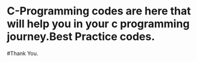 # C-Programming codes are here that will help you in your c programming journey.Best Practice codes.
#Thank You.
